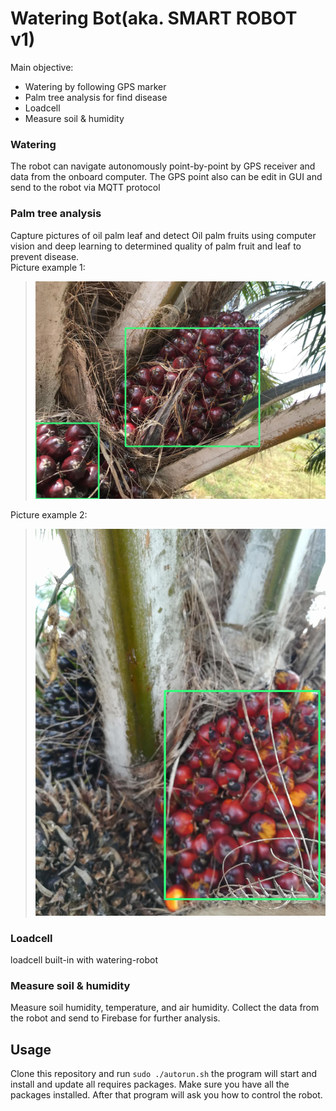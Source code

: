 # Watering Bot(aka. SMART ROBOT v1)

Main objective:

* Watering by following GPS marker
* Palm tree analysis for find disease 
* Loadcell
* Measure soil & humidity

### Watering

The robot can navigate autonomously point-by-point by GPS receiver and data from the onboard computer.
The GPS point also can be edit in GUI and send to the robot via MQTT protocol

### Palm tree analysis

Capture pictures of oil palm leaf and detect Oil palm fruits using computer vision and deep learning to determined quality of palm fruit and leaf to prevent disease.\
Picture example 1:
 > <img src="images/tf_palm.jpg" width="600">
Picture example 2:
 > <img src="images/tf_palm_2.jpg" width="600">

### Loadcell

loadcell built-in with watering-robot

### Measure soil & humidity

Measure soil humidity, temperature, and air humidity. Collect the data from the robot and send to Firebase for further analysis.  

## Usage

Clone this repository and run ```sudo ./autorun.sh``` the program will start and install and update all requires packages. Make sure you have all the packages installed. After that program will ask you how to control the robot.
